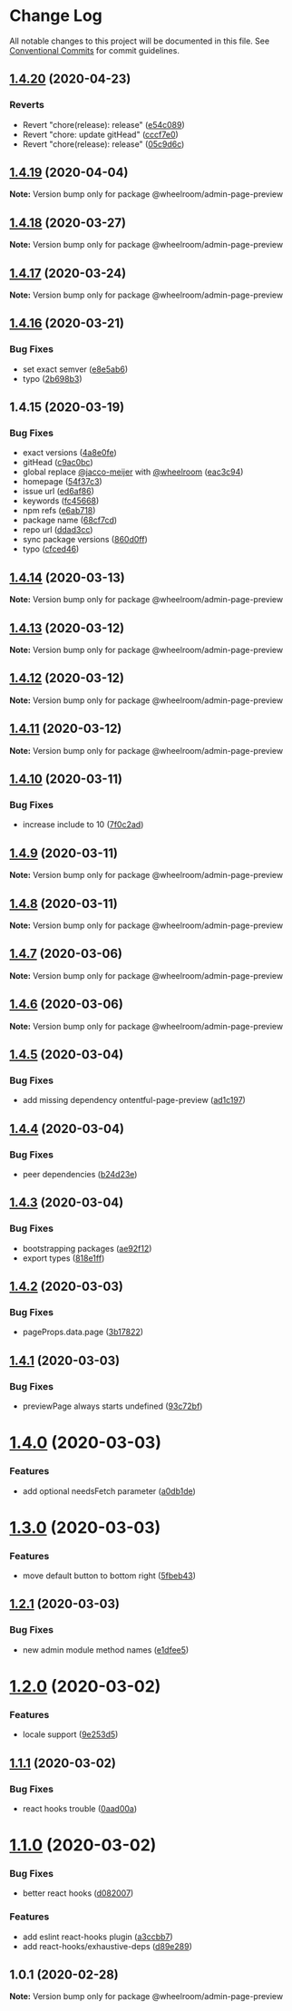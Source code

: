 # Change Log

All notable changes to this project will be documented in this file.
See [Conventional Commits](https://conventionalcommits.org) for commit guidelines.

## [1.4.20](https://github.com/wheelroom/wheelroom/compare/@wheelroom/admin-page-preview@1.4.21...@wheelroom/admin-page-preview@1.4.20) (2020-04-23)


### Reverts

* Revert "chore(release): release" ([e54c089](https://github.com/wheelroom/wheelroom/commit/e54c0895b5f62dc43b86d34c9292041af2d1f774))
* Revert "chore: update gitHead" ([cccf7e0](https://github.com/wheelroom/wheelroom/commit/cccf7e005abc23726020a1c917bc153a92915cf9))
* Revert "chore(release): release" ([05c9d6c](https://github.com/wheelroom/wheelroom/commit/05c9d6cf301c3a4c505cf8bd375e3cb03e14620b))





## [1.4.19](https://github.com/wheelroom/wheelroom/compare/@wheelroom/admin-page-preview@1.4.18...@wheelroom/admin-page-preview@1.4.19) (2020-04-04)

**Note:** Version bump only for package @wheelroom/admin-page-preview





## [1.4.18](https://github.com/wheelroom/wheelroom/compare/@wheelroom/admin-page-preview@1.4.17...@wheelroom/admin-page-preview@1.4.18) (2020-03-27)

**Note:** Version bump only for package @wheelroom/admin-page-preview





## [1.4.17](https://github.com/wheelroom/wheelroom/compare/@wheelroom/admin-page-preview@1.4.16...@wheelroom/admin-page-preview@1.4.17) (2020-03-24)

**Note:** Version bump only for package @wheelroom/admin-page-preview





## [1.4.16](https://github.com/wheelroom/wheelroom/compare/@wheelroom/admin-page-preview@1.4.15...@wheelroom/admin-page-preview@1.4.16) (2020-03-21)


### Bug Fixes

* set exact semver ([e8e5ab6](https://github.com/wheelroom/wheelroom/commit/e8e5ab6a108adf60d9a247dd53e8f7b2bb6ae3f7))
* typo ([2b698b3](https://github.com/wheelroom/wheelroom/commit/2b698b38a4062c60c74fa2918123b7acd6d6bb1c))





## 1.4.15 (2020-03-19)


### Bug Fixes

* exact versions ([4a8e0fe](https://github.com/wheelroom/wheelroom/commit/4a8e0fe6f841c9e6ab4fc2335b5ab0c4446da890))
* gitHead ([c9ac0bc](https://github.com/wheelroom/wheelroom/commit/c9ac0bccc309e7b615424a310f66bea27851aa3f))
* global replace [@jacco-meijer](https://github.com/jacco-meijer) with [@wheelroom](https://github.com/wheelroom) ([eac3c94](https://github.com/wheelroom/wheelroom/commit/eac3c949381a2a5ce2a7aa656f458681b680dc6c))
* homepage ([54f37c3](https://github.com/wheelroom/wheelroom/commit/54f37c32233d4cab3faf4d9311ec56faf2837ef4))
* issue url ([ed6af86](https://github.com/wheelroom/wheelroom/commit/ed6af864c251bcba2731ce3890c6c3a498d97cad))
* keywords ([fc45668](https://github.com/wheelroom/wheelroom/commit/fc456689bb0ad07a8f848ff962f48400e0afbcc1))
* npm refs ([e6ab718](https://github.com/wheelroom/wheelroom/commit/e6ab718a873361116950353de328502405a771cd))
* package name ([68cf7cd](https://github.com/wheelroom/wheelroom/commit/68cf7cd473b9c8b35144c37768e2311c51a90c75))
* repo url ([ddad3cc](https://github.com/wheelroom/wheelroom/commit/ddad3cc6c861fb6ae9afce676e49e24c5a32d781))
* sync package versions ([860d0ff](https://github.com/wheelroom/wheelroom/commit/860d0ffe09d318c42d71351cd7f4ba7951e6b882))
* typo ([cfced46](https://github.com/wheelroom/wheelroom/commit/cfced465c3c1644647e7cb9f331ba856d9672e6f))





## [1.4.14](https://github.com/wheelroom/wheelroom/compare/@wheelroom/admin-page-preview@1.4.13...@wheelroom/admin-page-preview@1.4.14) (2020-03-13)

**Note:** Version bump only for package @wheelroom/admin-page-preview





## [1.4.13](https://github.com/wheelroom/wheelroom/compare/@wheelroom/admin-page-preview@1.4.12...@wheelroom/admin-page-preview@1.4.13) (2020-03-12)

**Note:** Version bump only for package @wheelroom/admin-page-preview





## [1.4.12](https://github.com/wheelroom/wheelroom/compare/@wheelroom/admin-page-preview@1.4.11...@wheelroom/admin-page-preview@1.4.12) (2020-03-12)

**Note:** Version bump only for package @wheelroom/admin-page-preview





## [1.4.11](https://github.com/wheelroom/wheelroom/compare/@wheelroom/admin-page-preview@1.4.10...@wheelroom/admin-page-preview@1.4.11) (2020-03-12)

**Note:** Version bump only for package @wheelroom/admin-page-preview





## [1.4.10](https://github.com/wheelroom/wheelroom/compare/@wheelroom/admin-page-preview@1.4.9...@wheelroom/admin-page-preview@1.4.10) (2020-03-11)


### Bug Fixes

* increase include to 10 ([7f0c2ad](https://github.com/wheelroom/wheelroom/commit/7f0c2ad93717ec494aaed801f5cb52165a0445bc))





## [1.4.9](https://github.com/wheelroom/wheelroom/compare/@wheelroom/admin-page-preview@1.4.8...@wheelroom/admin-page-preview@1.4.9) (2020-03-11)

**Note:** Version bump only for package @wheelroom/admin-page-preview





## [1.4.8](https://github.com/wheelroom/wheelroom/compare/@wheelroom/admin-page-preview@1.4.7...@wheelroom/admin-page-preview@1.4.8) (2020-03-11)

**Note:** Version bump only for package @wheelroom/admin-page-preview





## [1.4.7](https://github.com/wheelroom/wheelroom/compare/@wheelroom/admin-page-preview@1.4.6...@wheelroom/admin-page-preview@1.4.7) (2020-03-06)

**Note:** Version bump only for package @wheelroom/admin-page-preview





## [1.4.6](https://github.com/wheelroom/wheelroom/compare/@wheelroom/admin-page-preview@1.4.5...@wheelroom/admin-page-preview@1.4.6) (2020-03-06)

**Note:** Version bump only for package @wheelroom/admin-page-preview





## [1.4.5](https://github.com/wheelroom/wheelroom/compare/@wheelroom/admin-page-preview@1.4.4...@wheelroom/admin-page-preview@1.4.5) (2020-03-04)


### Bug Fixes

* add missing dependency ontentful-page-preview ([ad1c197](https://github.com/wheelroom/wheelroom/commit/ad1c197787ce6fcf32b6c688faa15c8a7ff270c0))





## [1.4.4](https://github.com/wheelroom/wheelroom/compare/@wheelroom/admin-page-preview@1.4.3...@wheelroom/admin-page-preview@1.4.4) (2020-03-04)


### Bug Fixes

* peer dependencies ([b24d23e](https://github.com/wheelroom/wheelroom/commit/b24d23edf770399ae574d80319d2bf04073132d1))





## [1.4.3](https://github.com/wheelroom/wheelroom/compare/@wheelroom/admin-page-preview@1.4.2...@wheelroom/admin-page-preview@1.4.3) (2020-03-04)


### Bug Fixes

* bootstrapping packages ([ae92f12](https://github.com/wheelroom/wheelroom/commit/ae92f12b4586df52e3f088976f784fff51ceff96))
* export types ([818e1ff](https://github.com/wheelroom/wheelroom/commit/818e1ff0a3063c445607d6fde447f20993faa1fc))





## [1.4.2](https://github.com/wheelroom/wheelroom/compare/@wheelroom/admin-page-preview@1.4.1...@wheelroom/admin-page-preview@1.4.2) (2020-03-03)


### Bug Fixes

* pageProps.data.page ([3b17822](https://github.com/wheelroom/wheelroom/commit/3b17822a99f880e0b804994c91e513f83ab28fa4))





## [1.4.1](https://github.com/wheelroom/wheelroom/compare/@wheelroom/admin-page-preview@1.4.0...@wheelroom/admin-page-preview@1.4.1) (2020-03-03)


### Bug Fixes

* previewPage always starts undefined ([93c72bf](https://github.com/wheelroom/wheelroom/commit/93c72bf9f9aed966a172a29c6c58d2cf4d4cc566))





# [1.4.0](https://github.com/wheelroom/wheelroom/compare/@wheelroom/admin-page-preview@1.3.0...@wheelroom/admin-page-preview@1.4.0) (2020-03-03)


### Features

* add optional needsFetch parameter ([a0db1de](https://github.com/wheelroom/wheelroom/commit/a0db1de4014b362bf93ef608891bde986bd99d3d))





# [1.3.0](https://github.com/wheelroom/wheelroom/compare/@wheelroom/admin-page-preview@1.2.1...@wheelroom/admin-page-preview@1.3.0) (2020-03-03)


### Features

* move default button to bottom right ([5fbeb43](https://github.com/wheelroom/wheelroom/commit/5fbeb43))





## [1.2.1](https://github.com/wheelroom/wheelroom/compare/@wheelroom/admin-page-preview@1.2.0...@wheelroom/admin-page-preview@1.2.1) (2020-03-03)


### Bug Fixes

* new admin module method names ([e1dfee5](https://github.com/wheelroom/wheelroom/commit/e1dfee5))





# [1.2.0](https://github.com/wheelroom/wheelroom/compare/@wheelroom/admin-page-preview@1.1.1...@wheelroom/admin-page-preview@1.2.0) (2020-03-02)


### Features

* locale support ([9e253d5](https://github.com/wheelroom/wheelroom/commit/9e253d517f46d86583d31e093947561564ce7f6e))





## [1.1.1](https://github.com/wheelroom/wheelroom/compare/@wheelroom/admin-page-preview@1.1.0...@wheelroom/admin-page-preview@1.1.1) (2020-03-02)


### Bug Fixes

* react hooks trouble ([0aad00a](https://github.com/wheelroom/wheelroom/commit/0aad00ac1adc8e1de6c2819f9b23faf30313811a))





# [1.1.0](https://github.com/wheelroom/wheelroom/compare/@wheelroom/admin-page-preview@1.0.1...@wheelroom/admin-page-preview@1.1.0) (2020-03-02)


### Bug Fixes

* better react hooks ([d082007](https://github.com/wheelroom/wheelroom/commit/d082007691a4ae5ec6cb4e517acf567b38666234))


### Features

* add eslint react-hooks plugin ([a3ccbb7](https://github.com/wheelroom/wheelroom/commit/a3ccbb7f87ba49acb13f22082af552e7d4af74ba))
* add react-hooks/exhaustive-deps ([d89e289](https://github.com/wheelroom/wheelroom/commit/d89e28901b158d1ef191958a18280d926c08fd7a))





## 1.0.1 (2020-02-28)

**Note:** Version bump only for package @wheelroom/admin-page-preview

